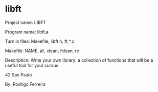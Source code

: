 # libft
Project name: LIBFT

Program name: libft.a

Turn in files: Makefile, libft.h, ft_*.c

Makefile: NAME, all, clean, fclean, re

Description: Write your own library: a collection of functions that will be a useful tool for your cursus.

42 Sao Paulo

By: Rodrigo Ferreira